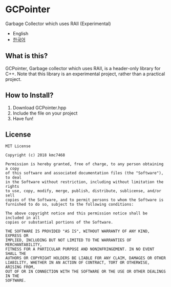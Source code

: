 # GCPointer
Garbage Collector which uses RAII (Experimental)
- English
- [한국어](https://github.com/kmc7468/GCPointer/blob/master/README.ko-kr.md)

## What is this?
GCPointer, Garbage collector which uses RAII, is a header-only library for C++. Note that this library is an experimental project, rather than a practical project.

## How to Install?
1. Download GCPointer.hpp
2. Include the file on your project
3. Have fun!

## License
```
MIT License

Copyright (c) 2018 kmc7468

Permission is hereby granted, free of charge, to any person obtaining a copy
of this software and associated documentation files (the "Software"), to deal
in the Software without restriction, including without limitation the rights
to use, copy, modify, merge, publish, distribute, sublicense, and/or sell
copies of the Software, and to permit persons to whom the Software is
furnished to do so, subject to the following conditions:

The above copyright notice and this permission notice shall be included in all
copies or substantial portions of the Software.

THE SOFTWARE IS PROVIDED "AS IS", WITHOUT WARRANTY OF ANY KIND, EXPRESS OR
IMPLIED, INCLUDING BUT NOT LIMITED TO THE WARRANTIES OF MERCHANTABILITY,
FITNESS FOR A PARTICULAR PURPOSE AND NONINFRINGEMENT. IN NO EVENT SHALL THE
AUTHORS OR COPYRIGHT HOLDERS BE LIABLE FOR ANY CLAIM, DAMAGES OR OTHER
LIABILITY, WHETHER IN AN ACTION OF CONTRACT, TORT OR OTHERWISE, ARISING FROM,
OUT OF OR IN CONNECTION WITH THE SOFTWARE OR THE USE OR OTHER DEALINGS IN THE
SOFTWARE.
```